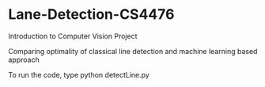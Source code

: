 # Lane-Detection-CS4476
Introduction to Computer Vision Project

Comparing optimality of classical line detection and machine learning based approach

To run the code, type python detectLine.py
